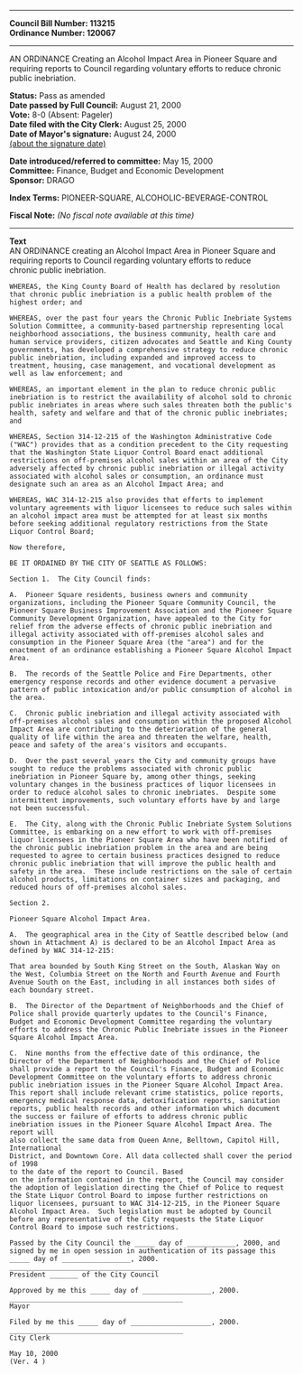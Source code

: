 * * * * *  
  
**Council Bill Number: [](#h0)[](#h2)113215**   
**Ordinance Number: 120067**  
  
* * * * *  
  
AN ORDINANCE Creating an Alcohol Impact Area in Pioneer Square and requiring reports to Council regarding voluntary efforts to reduce chronic public inebriation.  
  
**Status:** Pass as amended   
**Date passed by Full Council:** August 21, 2000   
**Vote:** 8-0 (Absent: Pageler)   
**Date filed with the City Clerk:** August 25, 2000   
**Date of Mayor's signature:** August 24, 2000   
[(about the signature date)](/~public/approvaldate.htm)   
  
  
**Date introduced/referred to committee:** May 15, 2000   
**Committee:** Finance, Budget and Economic Development   
**Sponsor:** DRAGO   
  
**Index Terms:** PIONEER-SQUARE, ALCOHOLIC-BEVERAGE-CONTROL  
  
**Fiscal Note:** *(No fiscal note available at this time)*  
  
* * * * *  
  
**Text**  
    AN ORDINANCE creating an Alcohol Impact Area in Pioneer Square and  
    requiring reports to Council regarding voluntary efforts to reduce  
    chronic public inebriation.  
  
    WHEREAS, the King County Board of Health has declared by resolution  
    that chronic public inebriation is a public health problem of the  
    highest order; and  
  
    WHEREAS, over the past four years the Chronic Public Inebriate Systems  
    Solution Committee, a community-based partnership representing local  
    neighborhood associations, the business community, health care and  
    human service providers, citizen advocates and Seattle and King County  
    governments, has developed a comprehensive strategy to reduce chronic  
    public inebriation, including expanded and improved access to  
    treatment, housing, case management, and vocational development as  
    well as law enforcement; and  
  
    WHEREAS, an important element in the plan to reduce chronic public  
    inebriation is to restrict the availability of alcohol sold to chronic  
    public inebriates in areas where such sales threaten both the public's  
    health, safety and welfare and that of the chronic public inebriates;  
    and  
  
    WHEREAS, Section 314-12-215 of the Washington Administrative Code  
    ("WAC") provides that as a condition precedent to the City requesting  
    that the Washington State Liquor Control Board enact additional  
    restrictions on off-premises alcohol sales within an area of the City  
    adversely affected by chronic public inebriation or illegal activity  
    associated with alcohol sales or consumption, an ordinance must  
    designate such an area as an Alcohol Impact Area; and  
  
    WHEREAS, WAC 314-12-215 also provides that efforts to implement  
    voluntary agreements with liquor licensees to reduce such sales within  
    an alcohol impact area must be attempted for at least six months  
    before seeking additional regulatory restrictions from the State  
    Liquor Control Board;  
  
    Now therefore,  
  
    BE IT ORDAINED BY THE CITY OF SEATTLE AS FOLLOWS:  
  
    Section 1.  The City Council finds:  
  
    A.  Pioneer Square residents, business owners and community  
    organizations, including the Pioneer Square Community Council, the  
    Pioneer Square Business Improvement Association and the Pioneer Square  
    Community Development Organization, have appealed to the City for  
    relief from the adverse effects of chronic public inebriation and  
    illegal activity associated with off-premises alcohol sales and  
    consumption in the Pioneer Square Area (the "area") and for the  
    enactment of an ordinance establishing a Pioneer Square Alcohol Impact  
    Area.  
  
    B.  The records of the Seattle Police and Fire Departments, other  
    emergency response records and other evidence document a pervasive  
    pattern of public intoxication and/or public consumption of alcohol in  
    the area.  
  
    C.  Chronic public inebriation and illegal activity associated with  
    off-premises alcohol sales and consumption within the proposed Alcohol  
    Impact Area are contributing to the deterioration of the general  
    quality of life within the area and threaten the welfare, health,  
    peace and safety of the area's visitors and occupants.  
  
    D.  Over the past several years the City and community groups have  
    sought to reduce the problems associated with chronic public  
    inebriation in Pioneer Square by, among other things, seeking  
    voluntary changes in the business practices of liquor licensees in  
    order to reduce alcohol sales to chronic inebriates.  Despite some  
    intermittent improvements, such voluntary efforts have by and large  
    not been successful.  
  
    E.  The City, along with the Chronic Public Inebriate System Solutions  
    Committee, is embarking on a new effort to work with off-premises  
    liquor licensees in the Pioneer Square Area who have been notified of  
    the chronic public inebriation problem in the area and are being  
    requested to agree to certain business practices designed to reduce  
    chronic public inebriation that will improve the public health and  
    safety in the area.  These include restrictions on the sale of certain  
    alcohol products, limitations on container sizes and packaging, and  
    reduced hours of off-premises alcohol sales.  
  
    Section 2.  
  
    Pioneer Square Alcohol Impact Area.  
  
    A.  The geographical area in the City of Seattle described below (and  
    shown in Attachment A) is declared to be an Alcohol Impact Area as  
    defined by WAC 314-12-215:  
  
    That area bounded by South King Street on the South, Alaskan Way on  
    the West, Columbia Street on the North and Fourth Avenue and Fourth  
    Avenue South on the East, including in all instances both sides of  
    each boundary street.  
  
    B.  The Director of the Department of Neighborhoods and the Chief of  
    Police shall provide quarterly updates to the Council's Finance,  
    Budget and Economic Development Committee regarding the voluntary  
    efforts to address the Chronic Public Inebriate issues in the Pioneer  
    Square Alcohol Impact Area.  
  
    C.  Nine months from the effective date of this ordinance, the  
    Director of the Department of Neighborhoods and the Chief of Police  
    shall provide a report to the Council's Finance, Budget and Economic  
    Development Committee on the voluntary efforts to address chronic  
    public inebriation issues in the Pioneer Square Alcohol Impact Area.  
    This report shall include relevant crime statistics, police reports,  
    emergency medical response data, detoxification reports, sanitation  
    reports, public health records and other information which document  
    the success or failure of efforts to address chronic public  
    inebriation issues in the Pioneer Square Alcohol Impact Area. The report will  
    also collect the same data from Queen Anne, Belltown, Capitol Hill,  
    International  
    District, and Downtown Core. All data collected shall cover the period of 1998  
    to the date of the report to Council. Based  
    on the information contained in the report, the Council may consider  
    the adoption of legislation directing the Chief of Police to request  
    the State Liquor Control Board to impose further restrictions on  
    liquor licensees, pursuant to WAC 314-12-215, in the Pioneer Square  
    Alcohol Impact Area.  Such legislation must be adopted by Council  
    before any representative of the City requests the State Liquor  
    Control Board to impose such restrictions.  
  
    Passed by the City Council the _____ day of ____________, 2000, and  
    signed by me in open session in authentication of its passage this  
    _____ day of _________________, 2000.  
    _____________________________________  
    President _______ of the City Council  
  
    Approved by me this _____ day of _________________, 2000.  
    ___________________________________________  
    Mayor  
  
    Filed by me this _____ day of ____________________, 2000.  
    ___________________________________________  
    City Clerk  
  
    May 10, 2000  
    (Ver. 4 )  
